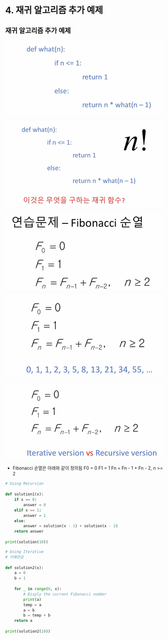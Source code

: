 # 4. 재귀 알고리즘 추가 예제

## 재귀 알고리즘 추가 예제

![&#xC774;&#xAC83;&#xC740; &#xBB34;&#xC5C7;&#xC744; &#xAD6C;&#xD558;&#xB294; &#xC7AC;&#xADC0; &#xD568;&#xC218;&#xC778;&#xAC00;?](.gitbook/assets/2019-12-30-6.09.13.png)

![](.gitbook/assets/2019-12-30-6.09.46.png)

![](.gitbook/assets/2019-12-30-6.10.45.png)

![](.gitbook/assets/2019-12-30-6.11.03.png)

![](.gitbook/assets/2019-12-30-6.11.17.png)

* Fibonacci 순열은 아래와 같이 정의됨 F0 = 0 F1 = 1 Fn = Fn - 1 + Fn - 2, n &gt;= 2

```python
# Using Recursion

def solution1(x):
    if x == 0:
        answer = 0
    elif x == 1:
        answer = 1
    else:
        answer = solution(x - 1) + solution(x - 2)
    return answer

print(solution(10))
```

```python
# Using Iterative
# 이해안감

def solution2(x):
    a = 0
    b = 1

    for _ in range(0, x):
        # Disply the current Fibonacci number
        print(a)
        temp = a
        a = b
        b = temp + b
    return a

print(solution2(10))
```

